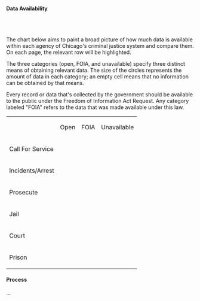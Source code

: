 #### Data Availability 

<br><br>

The chart below aims to paint a broad picture of how much data is available within each agency of Chicago's criminal justice system and compare them. On each page, the relevant row will be highlighted.

The three categories (open, FOIA, and unavailable) specify three distinct means of obtaining relevant data. The size of the circles represents the amount of data in each category; an empty cell means that no information can be obtained by that means.


Every record or data that's collected by the government should be available to the public under the Freedom of Information Act Request. Any category labeled "FOIA" refers to the data that was made available under this law.  

<div>
    <table>
       <tr>
          <td>
          </td>
          <td>
              <p>Open</p>
          </td>
          <td>
              <p>FOIA</p>
          </td>
          <td>
              <p>Unavailable</p>
          </td>    
      </tr>
      <tr>
          <td>
              <p>Call For Service</p>
          </td>
          <td>
              <div class="circle_some" id="red">
              </div>
          </td>
          <td>
              <div class="circle_lots" id="red">
              </div>
          </td>
          <td>
              <div class="circle_little" id="red">
              </div>
          </td>
      </tr>
          <tr>
          <td>
              <p>Incidents/Arrest</p>
          </td>
          <td>
              <div class="circle_lots" id="red">
              </div>
          </td>
          <td>
              <div class="circle_some" id="red">
              </div>
          </td>
          <td>
              <div class="circle_little" id="red">
              </div>
          </td>
      </tr>
          <tr>
          <td>
              <p>Prosecute</p>
          </td>
          <td>
          </td>
          <td>
              <div class="circle_little" id="red">
              </div>
          </td>
          <td>
              <div class="circle_lots" id="red">
              </div>
          </td>
      </tr>
          <tr>
          <td>
              <p>Jail</p>
          </td>
          <td>
              <div class="circle_little" id="red">
              </div>
          </td>
          <td>
              <div class="circle_lots" id="red">
              </div>
          </td>
          <td>
              <div class="circle_little" id="red">
              </div>
          </td>
      </tr>
          <tr>
          <td>
              <p>Court</p>
          </td>
          <td>
              <div class="circle_little" id="red">
              </div>
          </td>
          <td>
          </td>
          <td>
              <div class="circle_lots" id="red">
              </div>
          </td>
      </tr>
      </tr>
            <tr>
            <td>
                <p>Prison</p>
            </td>
            <td>
                <div class="circle_little" id="red">
                </div>
            </td>
            <td>
            </td>
            <td>
                <div class="circle_lots" id="red">
                </div>
            </td>
        </tr>
    </table>
</div>


#### Process

...
